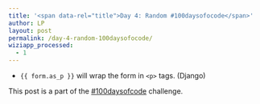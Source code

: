 ```yaml
---
title: '<span data-rel="title">Day 4: Random #100daysofocode</span>'
author: LP
layout: post
permalink: /day-4-random-100daysofocode/
wiziapp_processed:
  - 1
---
```

<span data-rel="content">

<ul>
  <li>
    <code>{{ form.as_p }}</code> will wrap the form in <code>&lt;p&gt;</code> tags. (Django)
  </li>
</ul>

<p>
  This post is a part of the <a href="http://www.thecodingdiaries.com/the-100daysofcode-challenge/#sthash.eAFLTbDO.dpbs">#100daysofcode</a> challenge.
</p></span>